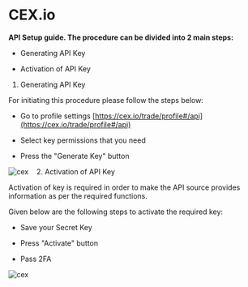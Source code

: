 # CEX.io

**API Setup guide. The procedure can be divided into 2 main steps:**

- Generating API Key

- Activation of API Key
 
1.	Generating API Key

For initiating this procedure please follow the steps below: 

- Go to profile settings [https://cex.io/trade/profile#/api](https://cex.io/trade/profile#/api)

- Select key permissions that you need

- Press the "Generate Key" button

![cex](/img/api-document/cex-generatekey.png)
  
2. Activation of API Key

Activation of key is required in order to make the API source provides information as per the required functions.

Given below are the following steps to activate the required key:

- Save your Secret Key

- Press "Activate" button 

- Pass 2FA

![cex](/img/api-document/cex-savekey.png)
